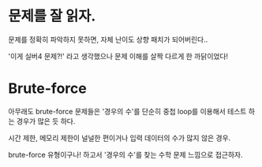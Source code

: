 # 문제를 잘 읽자.

문제를 정확히 파악하지 못하면, 자체 난이도 상향 패치가 되어버린다..

'이게 실버4 문제?!' 라고 생각했으나 문제 이해를 살짝 다르게 한 까닭이었다!

# Brute-force

아무래도 brute-force 문제들은 '경우의 수'를 단순히 중첩 loop를 이용해서 테스트 하는 경우가 많은 듯 하다.

시간 제한, 메모리 제한이 널널한 편이거나 입력 데이터의 수가 많지 않은 경우.

brute-force 유형이구나! 하고서 '경우의 수'를 찾는 수학 문제 느낌으로 접근하자.
